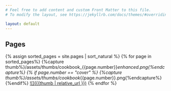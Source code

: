 ```yaml
---
# Feel free to add content and custom Front Matter to this file.
# To modify the layout, see https://jekyllrb.com/docs/themes/#overriding-theme-defaults

layout: default
---
```


## Pages

{% assign sorted_pages = site.pages | sort_natural %}
{% for page in sorted_pages%}
  {%capture thumb%}/assets/thumbs/cookbook_{{page.number}}_enhanced.png{%endcapture%}
  {% if page.number == "cover" %}
    {%capture thumb%}/assets/thumbs/cookbook_{{page.number}}.png{%endcapture%}
  {%endif%}
  [![]({{thumb | relative_url }})]({{page.url}})
{% endfor %}
